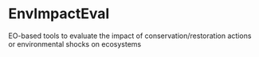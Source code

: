 # EnvImpactEval
EO-based tools to evaluate the impact of conservation/restoration actions or environmental shocks on ecosystems 
